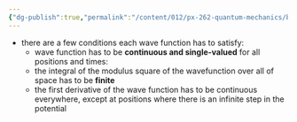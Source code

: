 ```yaml
---
{"dg-publish":true,"permalink":"/content/012/px-262-quantum-mechanics/b-introduction/px-262-b3-boundary-conditions/","created":"2024-11-25T10:50:32.000+00:00","updated":"2024-11-26T01:30:47.991+00:00"}
---
```


- there are a few conditions each wave function has to satisfy:
	- wave function has to be **continuous and single-valued** for all positions and times:
	- the integral of the modulus square of the wavefunction over all of space has to be **finite** 
	- the first derivative of the wave function has to be continuous everywhere, except at positions where there is an infinite step in the potential
